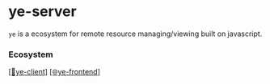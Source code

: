 # ye-server

`ye` is a ecosystem for remote resource managing/viewing built on javascript. 

### Ecosystem
[[💬ye-client]](https://github.com/weareoops/ye-client) [[🌐ye-frontend]](https://github.com/weareoops/ye-frontend)